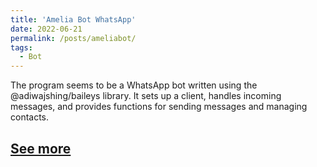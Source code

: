 ```yaml
---
title: 'Amelia Bot WhatsApp'
date: 2022-06-21
permalink: /posts/ameliabot/
tags:
  - Bot
---
```


The program seems to be a WhatsApp bot written using the @adiwajshing/baileys library. It sets up a client, handles incoming messages, and provides functions for sending messages and managing contacts.

[See more](http://wa.me/628978166442?text=!menu)
------

